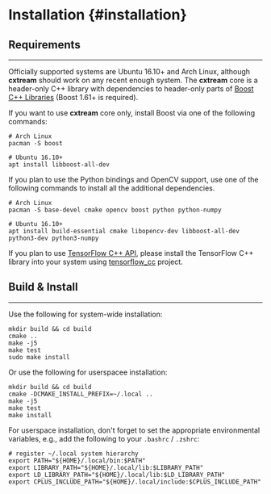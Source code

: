 Installation {#installation}
============

Requirements
------------
---

Officially supported systems are Ubuntu 16.10+ and Arch Linux, although __cxtream__ should
work on any recent enough system. The __cxtream__ core is a header-only C++ library with
dependencies to header-only parts of [Boost C++ Libraries](http://www.boost.org/)
(Boost 1.61+ is required).

If you want to use __cxtream__ core only, install Boost via one of the following commands:

```
# Arch Linux
pacman -S boost

# Ubuntu 16.10+
apt install libboost-all-dev
```

If you plan to use the Python bindings and OpenCV support,
use one of the following commands to install all the additional dependencies.

```
# Arch Linux
pacman -S base-devel cmake opencv boost python python-numpy

# Ubuntu 16.10+
apt install build-essential cmake libopencv-dev libboost-all-dev python3-dev python3-numpy
```

If you plan to use [TensorFlow C++ API](https://www.tensorflow.org/api_guides/cc/guide),
please install the TensorFlow C++ library into your system using
[tensorflow_cc](https://github.com/FloopCZ/tensorflow_cc) project.

Build & Install
---------------
---

Use the following for system-wide installation:

```
mkdir build && cd build
cmake ..
make -j5
make test
sudo make install
```

Or use the following for userspacee installation:

```
mkdir build && cd build
cmake -DCMAKE_INSTALL_PREFIX=~/.local ..
make -j5
make test
make install
```

For userspace installation, don't forget to set the appropriate
environmental variables, e.g., add the following to your `.bashrc` / `.zshrc`:
```
# register ~/.local system hierarchy
export PATH="${HOME}/.local/bin:$PATH"
export LIBRARY_PATH="${HOME}/.local/lib:$LIBRARY_PATH"
export LD_LIBRARY_PATH="${HOME}/.local/lib:$LD_LIBRARY_PATH"
export CPLUS_INCLUDE_PATH="${HOME}/.local/include:$CPLUS_INCLUDE_PATH"
```
